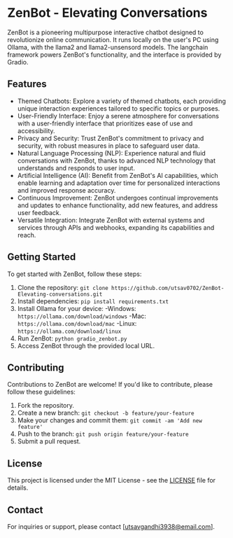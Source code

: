 # ZenBot - Elevating Conversations

ZenBot is a pioneering multipurpose interactive chatbot designed to revolutionize online communication. It runs locally on the user's PC using Ollama, with the llama2 and llama2-unsensord models. The langchain framework powers ZenBot's functionality, and the interface is provided by Gradio.

## Features

- Themed Chatbots: Explore a variety of themed chatbots, each providing unique interaction experiences tailored to specific topics or purposes.
- User-Friendly Interface: Enjoy a serene atmosphere for conversations with a user-friendly interface that prioritizes ease of use and accessibility.
- Privacy and Security: Trust ZenBot's commitment to privacy and security, with robust measures in place to safeguard user data.
- Natural Language Processing (NLP): Experience natural and fluid conversations with ZenBot, thanks to advanced NLP technology that understands and responds to user input.
- Artificial Intelligence (AI): Benefit from ZenBot's AI capabilities, which enable learning and adaptation over time for personalized interactions and improved response accuracy.
- Continuous Improvement: ZenBot undergoes continual improvements and updates to enhance functionality, add new features, and address user feedback.
- Versatile Integration: Integrate ZenBot with external systems and services through APIs and webhooks, expanding its capabilities and reach.

## Getting Started

To get started with ZenBot, follow these steps:

1. Clone the repository: `git clone https://github.com/utsav0702/ZenBot-Elevating-conversations.git`
2. Install dependencies: `pip install requirements.txt`
3. Install Ollama for your device:
    -Windows: `https://ollama.com/download/windows`
    -Mac: `https://ollama.com/download/mac`
    -Linux: `https://ollama.com/download/linux`
4. Run ZenBot: `python gradio_zenbot.py`
5. Access ZenBot through the provided local URL.

## Contributing

Contributions to ZenBot are welcome! If you'd like to contribute, please follow these guidelines:

1. Fork the repository.
2. Create a new branch: `git checkout -b feature/your-feature`
3. Make your changes and commit them: `git commit -am 'Add new feature'`
4. Push to the branch: `git push origin feature/your-feature`
5. Submit a pull request.

## License

This project is licensed under the MIT License - see the [LICENSE](LICENSE) file for details.

## Contact

For inquiries or support, please contact [utsavgandhi3938@email.com].
